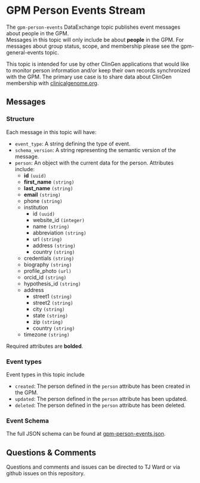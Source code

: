 # GPM Person Events Stream
The `gpm-person-events` DataExchange topic publishes event messages about people in the GPM.  
Messages in this topic will only include be about **people** in the GPM.
For messages about group status, scope, and membership please see the gpm-general-events topic.

This topic is intended for use by other ClinGen applications that would like to monitor person information and/or keep their own records synchronized with the GPM.  The primary use case is to share data about ClinGen membership with [clinicalgenome.org](https://clinicalgenome.org).

## Messages

### Structure
Each message in this topic will have:
* `event_type`: A string defining the type of event.
* `schema_version`: A string representing the semantic version of the message.
* `person`: An object with the current data for the person.  Attributes include:
  * **id** `(uuid)`
  * **first_name** `(string)`
  * **last_name** `(string)`
  * **email** `(string)`
  * phone `(string)`
  * institution
    * id `(uuid)`
    * website_id `(integer)`
    * name `(string)` 
    * abbreviation `(string)`
    * url `(string)`
    * address `(string)`
    * country `(string)`
  * credentials `(string)`
  * biography `(string)`
  * profile_photo `(url)`
  * orcid_id `(string)`
  * hypothesis_id `(string)`
  * address
    * street1 `(string)`
    * street2 `(string)`
    * city `(string)`
    * state `(string)`
    * zip `(string)`
    * country `(string)`
  * timezone `(string)`

Required attributes are **bolded**.

### Event types
Event types in this topic include
* `created`: The person defined in the `person` attribute has been created in the GPM.
* `updated`: The person defined in the `person` attribute has been updated.
* `deleted`: The person defined in the `person` attribute has been deleted.

### Event Schema
The full JSON schema can be found at [gpm-person-events.json](./gpm-person-events.json).

## Questions & Comments
Questions and comments and issues can be directed to TJ Ward or via github issues on this repository.
